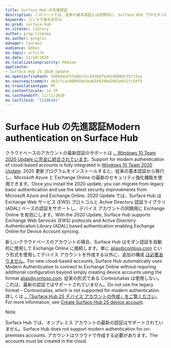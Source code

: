 ```yaml
---
title: Surface Hub の先進認証
description: このページでは、従来の基本認証とは対照的に、Surface Hub でのモダン認証の使用について説明します。
keywords: コンマで値を区切る
ms.prod: surface-hub
ms.sitesec: library
author: greg-lindsay
ms.author: greglin
manager: laurawi
audience: Admin
ms.topic: article
ms.date: 12/10/2020
ms.localizationpriority: Medium
appliesto:
- Surface Hub 2S 2020 Update
ms.openlocfilehash: dd0b0ad257abbc52c443b075e62db00dcf5713ea
ms.sourcegitcommit: 4b1cfcac090910a3ea634929942063eb51fc54f9
ms.translationtype: MT
ms.contentlocale: ja-JP
ms.lasthandoff: 12/11/2020
ms.locfileid: "11206281"
---
```

# <span data-ttu-id="2d033-104">Surface Hub の先進認証</span><span class="sxs-lookup"><span data-stu-id="2d033-104">Modern authentication on Surface Hub</span></span>

<span data-ttu-id="2d033-105">クラウドベースのアカウントの最新認証のサポートは [、Windows 10 Team 2020 Update に完全に統合されています](surface-hub-2020-update.md)。</span><span class="sxs-lookup"><span data-stu-id="2d033-105">Support for modern authentication of cloud-based accounts is fully integrated in [Windows 10 Team 2020 Update](surface-hub-2020-update.md).</span></span> <span data-ttu-id="2d033-106">2020 更新プログラムをインストールすると、従来の基本認証から移行し、Microsoft Azure と Exchange Online の最新のセキュリティ強化機能を使用できます。</span><span class="sxs-lookup"><span data-stu-id="2d033-106">Once you install the 2020 update, you can migrate from legacy basic authentication and use the latest security improvements from Microsoft Azure and Exchange Online.</span></span> <span data-ttu-id="2d033-107">2020 Update では、Surface Hub は Exchange Web サービス (EWS) プロトコルと Active Directory 認証ライブラリ (ADAL) ベースの認証をサポートし、デバイス アカウントの同期用に Exchange Online を有効にします。</span><span class="sxs-lookup"><span data-stu-id="2d033-107">With the 2020 Update, Surface Hub supports Exchange Web Services (EWS) protocols and Active Directory Authentication Library (ADAL) based authentication enabling Exchange Online for Device Account syncing.</span></span>

<span data-ttu-id="2d033-108">新しいクラウドベースのアカウントの場合、Surface Hub はモダン認証を自動的に使用して Exchange Online に接続します。単に alias@contoso.com という形式を使用してデバイス アカウントを作成する以外に、追加の構成 [は必要ありません](mailto:alias@contoso.com)。</span><span class="sxs-lookup"><span data-stu-id="2d033-108">For new cloud-based accounts, Surface Hub automatically uses Modern Authentication to connect to Exchange Online without requiring additional configuration beyond simply creating device accounts using the format [alias@contoso.com](mailto:alias@contoso.com).</span></span> <span data-ttu-id="2d033-109">従来の形式である Contoso\alias は使用しない。これは、最新の認証ではサポートされていません。</span><span class="sxs-lookup"><span data-stu-id="2d033-109">Do not use the legacy format – Contoso\alias, which is not supported for modern authentication.</span></span> <span data-ttu-id="2d033-110">詳しくは [、「Surface Hub 2S デバイス アカウントの作成」をご覧ください](https://docs.microsoft.com/surface-hub/surface-hub-2s-account)。</span><span class="sxs-lookup"><span data-stu-id="2d033-110">For more information, see [Create Surface Hub 2S device account](https://docs.microsoft.com/surface-hub/surface-hub-2s-account).</span></span>

> [!NOTE]
> <span data-ttu-id="2d033-111">Surface Hub では、オンプレミス アカウントの最新の認証はサポートされていません。</span><span class="sxs-lookup"><span data-stu-id="2d033-111">Surface Hub does not support modern authentication for on-premises accounts.</span></span> <span data-ttu-id="2d033-112">アカウントはクラウドで作成する必要があります。</span><span class="sxs-lookup"><span data-stu-id="2d033-112">The accounts must be created in the cloud.</span></span>

